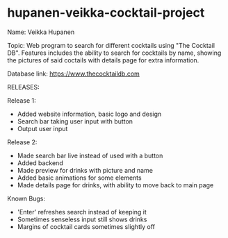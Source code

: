 # hupanen-veikka-cocktail-project

Name: Veikka Hupanen

Topic: Web program to search for different cocktails using "The Cocktail DB".
       Features includes the ability to search for cocktails by name, showing the pictures of said coctails 
       with details page for extra information.
       
Database link: https://www.thecocktaildb.com



RELEASES:

Release 1:
- Added website information, basic logo and design
- Search bar taking user input with button
- Output user input

Release 2: 
- Made search bar live instead of used with a button
- Added backend
- Made preview for drinks with picture and name
- Added basic animations for some elements
- Made details page for drinks, with ability to move back to main page

Known Bugs: 
- 'Enter' refreshes search instead of keeping it
- Sometimes senseless input still shows drinks
- Margins of cocktail cards sometimes slightly off

